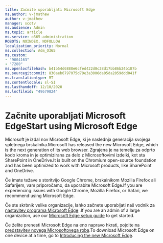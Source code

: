 ```yaml
---
title: Začnite uporabljati Microsoft Edge
ms.author: v-jmathew
author: v-jmathew
manager: scotv
ms.audience: Admin
ms.topic: article
ms.service: o365-administration
ROBOTS: NOINDEX, NOFOLLOW
localization_priority: Normal
ms.collection: Adm_O365
ms.custom:
- "9004163"
- "7280"
ms.openlocfilehash: b41b54d6888e6cfed422d0c38d17bb86b24b187b
ms.sourcegitcommit: 830aeb6797075d79e3a3006da05da2059ddd041f
ms.translationtype: MT
ms.contentlocale: sl-SI
ms.lasthandoff: 12/10/2020
ms.locfileid: "49679824"
---
```

# <a name="start-using-microsoft-edge"></a><span data-ttu-id="9247a-102">Začnite uporabljati Microsoft Edge</span><span class="sxs-lookup"><span data-stu-id="9247a-102">Start using Microsoft Edge</span></span>

<span data-ttu-id="9247a-103">Microsoft je izdal nov Microsoft Edge, ki je naslednja generacija svojega spletnega brskalnika.</span><span class="sxs-lookup"><span data-stu-id="9247a-103">Microsoft has released the new Microsoft Edge, which is the next generation of its web browser.</span></span> <span data-ttu-id="9247a-104">Zgrajena je na temelju za odprto kodo kroma in je optimizirana za delo z Microsoftovimi izdelki, kot sta SharePoint in OneDrive.</span><span class="sxs-lookup"><span data-stu-id="9247a-104">It is built on the Chromium open-source foundation and has been optimized to work with Microsoft products, like SharePoint and OneDrive.</span></span>

<span data-ttu-id="9247a-105">Če imate težave s storitvijo Google Chrome, brskalnikom Mozilla Firefox ali Safarijem, vam priporočamo, da uporabite Microsoft Edge.</span><span class="sxs-lookup"><span data-stu-id="9247a-105">If you are experiencing issues with Google Chrome, Mozilla Firefox, or Safari, we recommend using Microsoft Edge.</span></span>

<span data-ttu-id="9247a-106">Če ste skrbnik velike organizacije, lahko začnete uporabljati naš vodnik za [nastavitev programa Microsoft Edge](https://go.microsoft.com/fwlink/?linkid=2142423) .</span><span class="sxs-lookup"><span data-stu-id="9247a-106">If you are an admin of a large organization, use our [Microsoft Edge setup guide](https://go.microsoft.com/fwlink/?linkid=2142423) to get started.</span></span>

<span data-ttu-id="9247a-107">Če želite prenesti Microsoft Edge na eno napravo hkrati, pojdite na [predstavitev novega Microsoftovega roba](https://go.microsoft.com/fwlink/?linkid=2141049).</span><span class="sxs-lookup"><span data-stu-id="9247a-107">To download Microsoft Edge on one device at a time, go to [Introducing the new Microsoft Edge](https://go.microsoft.com/fwlink/?linkid=2141049).</span></span>
